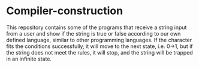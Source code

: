 # Compiler-construction
This repository contains some of the programs that receive a string input from a user and show if the string is true or false according to our own defined language, similar to other programming languages. If the character fits the conditions successfully, it will move to the next state, i.e. 0->1, but if the string does not meet the rules, it will stop, and the string will be trapped in an infinite state.

